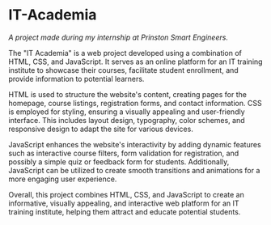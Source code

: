 # IT-Academia 
*A project made during my internship at Prinston Smart Engineers.*

The "IT Academia" is a web project developed using a combination of HTML, CSS, and JavaScript. It serves as an online platform for an IT training institute to showcase their courses, facilitate student enrollment, and provide information to potential learners. 

HTML is used to structure the website's content, creating pages for the homepage, course listings, registration forms, and contact information. CSS is employed for styling, ensuring a visually appealing and user-friendly interface. This includes layout design, typography, color schemes, and responsive design to adapt the site for various devices.

JavaScript enhances the website's interactivity by adding dynamic features such as interactive course filters, form validation for registration, and possibly a simple quiz or feedback form for students. Additionally, JavaScript can be utilized to create smooth transitions and animations for a more engaging user experience.

Overall, this project combines HTML, CSS, and JavaScript to create an informative, visually appealing, and interactive web platform for an IT training institute, helping them attract and educate potential students.
